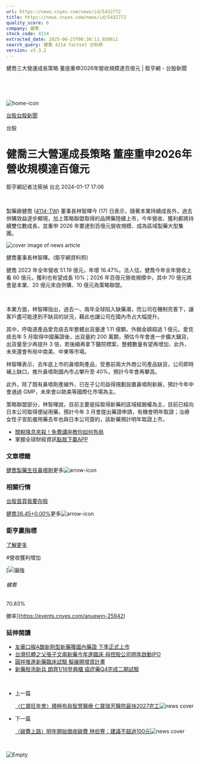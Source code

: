 ```yaml
---
url: https://news.cnyes.com/news/id/5432772
title: https://news.cnyes.com/news/id/5432772
quality_score: 6
company: 健喬
stock_code: 4114
extracted_date: 2025-06-25T06:38:11.858611
search_query: 健喬 4114 factset 分析師
version: v3.3.2
---
```


健喬三大營運成長策略 董座重申2026年營收規模達百億元 | 鉅亨網 - 台股新聞

‌

‌

![home-icon](/assets/icons/breadCrumb/symbol-icon-home.svg)

[台股](/news/cat/tw_stock)[台股新聞](/news/cat/tw_stock_news)

台股

# 健喬三大營運成長策略 董座重申2026年營收規模達百億元

鉅亨網記者沈筱禎 台北 2024-01-17 17:06

‌

製藥廠健喬 ([4114-TW](https://www.cnyes.com/twstock/4114)) 董事長林智暉今 (17) 日表示，隨著本業持續成長外，過去併購效益逐步顯現，加上策略聯盟取得的品牌藥陸續上市，今年營收、獲利都將持續雙位數成長，並重申 2026 年要達到百億元營收規模、成為區域製藥大型集團。

![cover image of news article](/_next/image?url=https%3A%2F%2Fcimg.cnyes.cool%2Fprod%2Fnews%2F5432772%2Fl%2Ff5d66af18250a12eda631134a011acab.jpg&w=3840&q=75)

健喬董事長林智暉。(鉅亨網資料照)

健喬 2023 年全年營收 51.19 億元，年增 16.47%。法人估，健喬今年全年營收上看 60 億元，獲利也有望成長 10%；2026 年百億元營收規模中，其中 70 億元將會是本業、20 億元來自併購、10 億元為策略聯盟。

‌

本業方面，林智暉指出，過去一、兩年全球陷入缺藥潮，而公司在機制完善下，讓客戶盡可能達到不缺貨的狀況，藉此也讓公司在國內市占大幅提升。

其中，呼吸道產品愛克痰去年整體出貨量達 1.11 億顆，外銷金額超過 1 億元。愛克痰去年 5 月取得中國藥證後，出貨量約 200 萬顆，預估今年會進一步擴大鋪貨，出貨量至少再提升 3 倍，若後續再拿下醫院標案，整體數量有望再增加，此外，未來還會布局中南美、中東等市場。

林智暉表示，去年底上市的鼻噴劑產品，受惠前兩大外商公司產品缺貨，公司即時補上缺口，推升鼻噴劑國內市占攀升至 40%，預計今年會再攀高。

此外，除了既有鼻噴劑產線外，已在子公司益得規劃設置鼻噴劑新廠，預計今年中會通過 GMP，未來會以歐美等國際化市場為主。

策略聯盟部分，林智暉說，目前主要是採取得新藥的區域經銷權為主，目前已經向日本公司取得便祕用藥，預計今年 3 月會提出藥證申請，有機會明年取證；治療女性子宮肌瘤用藥去年也與日本公司簽約，該新藥預計明年取證上市。

* [關稅降息夾殺！免費講座教你如何布局](https://www.rsc.com.tw/Cnyes_RSC/SeminarBooking2025InvestmentOutlook.aspx?utm_source=anue&utm_medium=usstocks_end)
* 掌握全球財經資訊[點我下載APP](http://www.cnyes.com/app/?utm_source=mweb&utm_medium=HamMenuBanner&utm_campaign=fixed&utm_content=entr)

### 文章標籤

[健喬](https://news.cnyes.com/tag/健喬 "健喬")[製藥](https://news.cnyes.com/tag/製藥 "製藥")[生技](https://news.cnyes.com/tag/生技 "生技")[鼻噴劑](https://news.cnyes.com/tag/鼻噴劑 "鼻噴劑")更多![arrow-icon](/assets/icons/arrows/arrow-down.svg)

### 相關行情

[台股首頁](https://www.cnyes.com/twstock)[我要存股](https://supr.link/8OHaU)

[健喬36.45+0.00%](https://www.cnyes.com/twstock/4114)更多![arrow-icon](/assets/icons/arrows/arrow-down.svg)

### 鉅亨贏指標

[了解更多](https://events.cnyes.com/anuewin-25942)

#營收獲利增加

[![偏強](/assets/icons/win-indicator/long.svg)

###### 健喬

70.83%

勝率](https://events.cnyes.com/anuewin-25942)

### 延伸閱讀

* [友華口服A酸新劑型新藥獲國內藥證 下季正式上市](/news/id/5427033)
* [台灣抗體之父張子文兩新藥今年進臨床 母控股公司明年啟動IPO](/news/id/5430297)
* [圓祥推進新藥臨床試驗 擬展開增資計畫](/news/id/5430917)
* [新藥股添新兵 朗齊1/18登興櫃 癌症藥Q4完成二期試驗](/news/id/5431976)

‌

* 上一篇

  [〈仁寶旺年會〉積極布局智慧醫療 仁寶瑞芳醫院最快2027完工](/news/id/5432882)![news cover](https://cimg.cnyes.cool/prod/news/5432882/m/6d2419428b187069cf32df85e53068ad.jpg)
* 下一篇

  [〈碳費上路〉明年開始徵收碳費 林伯豐：建議不超過100元](/news/id/5432660)![news cover](https://cimg.cnyes.cool/prod/news/5432660/m/5d27efa9b2b14f27eaa9eca8891a5651.jpg)

‌

![Empty](/assets/icons/skeleton/empty-image.svg)

‌